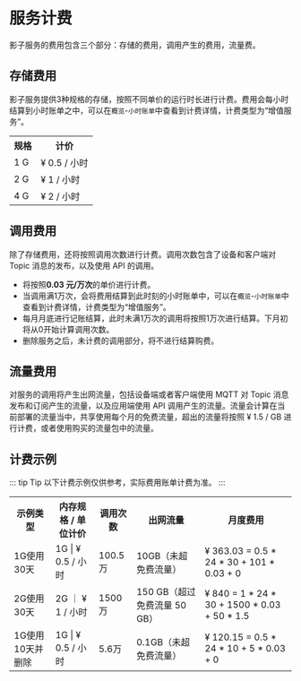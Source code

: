 # 服务计费

影子服务的费用包含三个部分：存储的费用，调用产生的费用，流量费。

## 存储费用
影子服务提供3种规格的存储，按照不同单价的运行时长进行计费。费用会每小时结算到小时账单之中，可以在`概览`-`小时账单`中查看到计费详情，计费类型为“增值服务”。

<table>
   <tr>
      <th>规格</th>
      <th>计价</th>
   </tr>
   <tr>
      <td>1 G</td>
      <td>¥ 0.5 / 小时</td>
   </tr>
   <tr>
      <td>2 G</td>
      <td>¥ 1 / 小时 </td>
   </tr>
   <tr>
      <td>4 G</td>
      <td>¥ 2 / 小时</td>
   </tr>
</table>


## 调用费用

除了存储费用，还将按照调用次数进行计费。调用次数包含了设备和客户端对 Topic 消息的发布，以及使用 API 的调用。

- 将按照**0.03 元/万次**的单价进行计费。
- 当调用满1万次，会将费用结算到此时刻的小时账单中，可以在`概览`-`小时账单`中查看到计费详情，计费类型为“增值服务”。
- 每月月底进行记账结算，此时未满1万次的调用将按照1万次进行结算。下月初将从0开始计算调用次数。
- 删除服务之后，未计费的调用部分，将不进行结算购费。


## 流量费用

对服务的调用将产生出网流量，包括设备端或者客户端使用 MQTT 对 Topic 消息发布和订阅产生的流量，以及应用端使用 API 调用产生的流量。流量会计算在当前部署的流量当中，共享使用每个月的免费流量，超出的流量将按照 ¥ 1.5 / GB 进行计费，或者使用购买的流量包中的流量。


## 计费示例
::: tip Tip
以下计费示例仅供参考，实际费用账单计费为准。
:::
<table>
   <tr>
   	  <th>示例类型</th>
      <th>内存规格 / 单位计价</th>
      <th>调用次数</th>
      <th>出网流量</th>
      <th>月度费用</th>
   </tr>
   <tr>
   	  <td>1G使用30天</td>
      <td>1G | ¥ 0.5 / 小时</td>
      <td>100.5万</td>
      <td>10GB（未超免费流量）</td>
      <td>¥ 363.03 = 0.5 * 24 * 30 + 101 * 0.03 + 0</td>
   </tr>
   <tr>
   	  <td>2G使用30天</td>
      <td>2G ｜ ¥ 1 / 小时</td>
      <td>1500万 </td>
      <td>150 GB（超过免费流量 50 GB）
      </td>
      <td>¥ 840 = 1 * 24 * 30 + 1500 * 0.03 + 50 * 1.5</td>
   </tr>
   <tr>
   	  <td>1G使用10天并删除</td>
      <td>1G | ¥ 0.5 / 小时</td>
      <td>5.6万</td>
      <td>0.1GB（未超免费流量）</td>
      <td>¥ 120.15 = 0.5 * 24 * 10 + 5 * 0.03 + 0</td>
   </tr>
</table>




